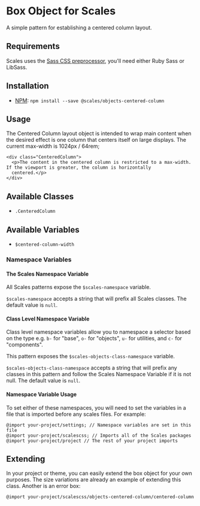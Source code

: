 # Box Object for Scales

A simple pattern for establishing a centered column layout.

## Requirements

Scales uses the [Sass CSS preprocessor](http://sass-lang.com/), you'll need either Ruby Sass or LibSass.

## Installation

* [NPM](http://npmjs.com): `npm install --save @scales/objects-centered-column`

## Usage

The Centered Column layout object is intended to wrap main content when the desired effect is one column that
centers itself on large displays. The current max-width is 1024px / 64rem;

```
<div class="CenteredColumn">
  <p>The content in the centered column is restricted to a max-width. If the viewport is greater, the column is horizontally
  centered.</p>
</div>
```

## Available Classes

* `.CenteredColumn`

## Available Variables

* `$centered-column-width`

### Namespace Variables

#### The Scales Namespace Variable

All Scales patterns expose the `$scales-namespace` variable.

`$scales-namespace` accepts a string that will prefix all Scales classes. The default value is `null`.

#### Class Level Namespace Variable

Class level namespace variables allow you to namespace a selector based on the type e.g. `b-` for "base", `o-` for "objects", `u-` for utilities, and `c-` for "components".

This pattern exposes the `$scales-objects-class-namespace` variable.

`$scales-objects-class-namespace` accepts a string that will prefix any classes in this pattern and follow the Scales Namespace Variable if it is not null. The default value is `null`.

#### Namespace Variable Usage

To set either of these namespaces, you will need to set the variables in a file that is imported before any scales files. For example:

```
@import your-project/settings; // Namespace variables are set in this file
@import your-project/scalescss; // Imports all of the Scales packages
@import your-project/project // The rest of your project imports
```

## Extending

In your project or theme, you can easily extend the box object for your own purposes. The size variations are already an example of extending this class. Another is an error box:

```
@import your-project/scalescss/objects-centered-column/centered-column
